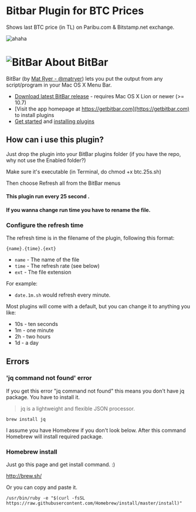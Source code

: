 # Bitbar Plugin for BTC Prices

Shows last BTC price (in TL) on Paribu.com & Bitstamp.net exchange.


![ahaha](https://image.ibb.co/cggRS6/Screen_Shot_2017_12_22_at_17_52_55.png)




# ![BitBar](https://github.com/matryer/bitbar/raw/master/Docs/bitbar-32.png) About BitBar


BitBar (by [Mat Ryer - @matryer](https://twitter.com/matryer)) lets you put the output from any script/program in your Mac OS X Menu Bar.

  * [Download latest BitBar release](https://github.com/matryer/bitbar/releases/latest) - requires Mac OS X Lion or newer (>= 10.7)
  * [Visit the app homepage at https://getbitbar.com](https://getbitbar.com) to install plugins
  * [Get started](#get-started) and [installing plugins](#installing-plugins)


## How can i use this plugin?

Just drop the plugin into your BitBar plugins folder (if you have the repo, why not use the Enabled folder?)

Make sure it's executable (in Terminal, do chmod +x btc.25s.sh)

Then choose Refresh all from the BitBar menus


####  This plugin run every 25 second . 
#### If you wanna change run time you have to rename the file.

### Configure the refresh time

The refresh time is in the filename of the plugin, following this format:

    {name}.{time}.{ext}

  * `name` - The name of the file
  * `time` - The refresh rate (see below)
  * `ext` - The file extension

For example:

  * `date.1m.sh` would refresh every minute.

Most plugins will come with a default, but you can change it to anything you like:

  * 10s - ten seconds
  * 1m - one minute
  * 2h - two hours
  * 1d - a day
## Errors

### 'jq command not found' error

If you get this error "jq command not found" this means you don't have jq package. You have to install it.
> jq is a lightweight and flexible JSON processor. 

```brew install jq``` 

I assume you have Homebrew if you don't look below. After this command Homebrew will install required package.

### Homebrew install
Just go this page and get install command. :)

http://brew.sh/

Or you can copy and paste it.

``` /usr/bin/ruby -e "$(curl -fsSL https://raw.githubusercontent.com/Homebrew/install/master/install)" ```
